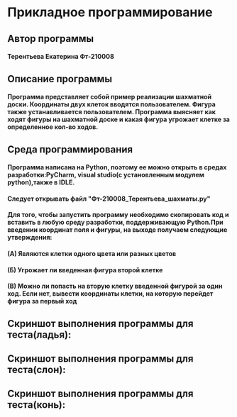 # Прикладное программирование
<h2 => Автор программы </a> 
<h4 => Терентьева Екатерина Фт-210008 </a> 
<h2 => Описание программы </a> 
<h4 align=> Программа представляет собой пример реализации шахматной доски. Координаты двух клеток вводятся пользователем. Фигура также устанавливается пользователем. Программа выясняет как ходят фигуры на шахматной доске и какая фигура угрожает клетке за определенное кол-во ходов. </h3>
<h2 => Среда программирования </a> 
<h4 align=>Программа написана на Python, поэтому ее можно открыть в средах разработки:PyCharm, visual studiо(с установленным модулем python),также в IDLE. </h3>
<h4 align=>Следует открывать файл "Фт-210008_Терентьева_шахматы.py" </h3>
<h4 align=>Для того, чтобы запустить программу необходимо скопировать код и вставить в любую среду разработки, поддерживающую Python.При введении координат поля и фигуры, на выходе получаем следующие утверждения: 
<h4 align=>(А) Являются клетки одного цвета или разных цветов </h3>
<h4 align=>(Б) Угрожает ли введенная фигура второй клетке </h3>
<h4 align=>(В) Можно ли попасть на вторую клетку введенной фигурой за один ход. Если нет, вывести координаты клетки, на которую перейдет фигура за первый ход </h3>
<h2 => Скриншот выполнения программы для теста(ладья): </a> 
<img src=" " alt="">
<h2 => Скриншот выполнения программы для теста(слон): </a> 
<img src=" " alt="">
<h2 => Скриншот выполнения программы для теста(конь): </a> 
<img src=" " alt="">
